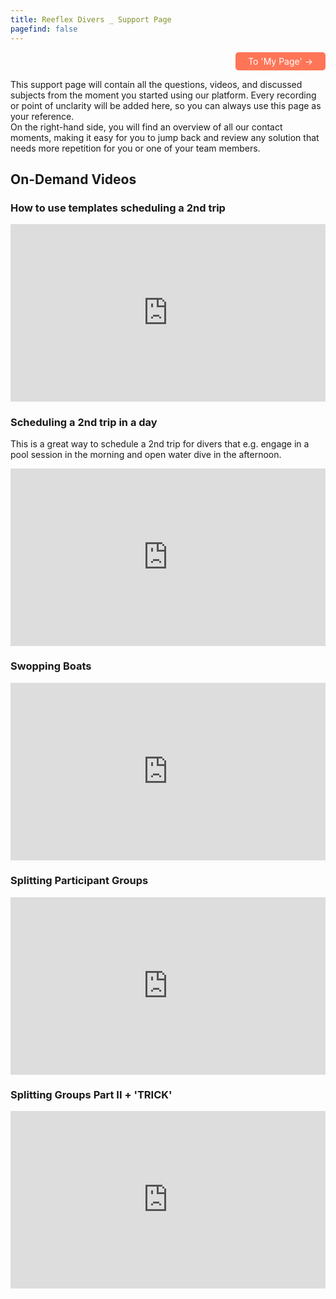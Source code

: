 ```yaml
---
title: Reeflex Divers _ Support Page 
pagefind: false
---
```

<div style="text-align: right;">
    <a href="https://reeflexdivers.diversdesk.com/operator/location/74e03397-8c06-4759-8986-d511d34d24d1" style="display: inline-block; padding: 6px 20px; background-color: #FF7557; color: white; text-decoration: none; border-radius: 5px;" target="_blank">    To 'My Page' &#8594;    
    </a>
</div>

This support page will contain all the questions, videos, and discussed subjects from the moment you started using our platform. Every recording or point of unclarity will be added here, so you can always use this page as your reference. </br>
On the right-hand side, you will find an overview of all our contact moments, making it easy for you to jump back and review any solution that needs more repetition for you or one of your team members.

## On-Demand Videos
### How to use templates scheduling a 2nd trip
<div style="position: relative; padding-bottom: 56.25%; height: 0;"><iframe src="https://www.loom.com/embed/99ec5b70b5ea4244b0b11a31b44286fa?sid=8be6ba0f-f716-41cc-970b-4884f5b29058" frameborder="0" webkitallowfullscreen mozallowfullscreen allowfullscreen style="position: absolute; top: 0; left: 0; width: 100%; height: 100%;"></iframe></div>

### Scheduling a 2nd trip in a day 
This is a great way to schedule a 2nd trip for divers that e.g. engage in a pool session in the morning and open water dive in the afternoon. 
<div style="position: relative; padding-bottom: 56.25%; height: 0;"><iframe src="https://www.loom.com/embed/3fdb1c7d49ac44ccb98150db41b67c72?sid=ad3c780c-c783-40c7-8f02-8526449d4fb9" frameborder="0" webkitallowfullscreen mozallowfullscreen allowfullscreen style="position: absolute; top: 0; left: 0; width: 100%; height: 100%;"></iframe></div>

### Swopping Boats
<div style="position: relative; padding-bottom: 56.25%; height: 0;"><iframe src="https://www.loom.com/embed/5b45b95fba6e4677bf77bd87e4403489?sid=d98ee196-f15c-47dd-9254-616d614f5dd7" frameborder="0" webkitallowfullscreen mozallowfullscreen allowfullscreen style="position: absolute; top: 0; left: 0; width: 100%; height: 100%;"></iframe></div>

### Splitting Participant Groups
<div style="position: relative; padding-bottom: 56.25%; height: 0;"><iframe src="https://www.loom.com/embed/8b993d97494a4405b293bd59dfb52f7f?sid=21c10329-d600-4397-91ab-8225db4aa3fc" frameborder="0" webkitallowfullscreen mozallowfullscreen allowfullscreen style="position: absolute; top: 0; left: 0; width: 100%; height: 100%;"></iframe></div>

### Splitting Groups Part II + 'TRICK' 
<div style="position: relative; padding-bottom: 56.25%; height: 0;"><iframe src="https://www.loom.com/embed/badd061bb69948178f4cf02f3badd8d2?sid=eb573898-af46-4794-bfaa-1dd38c44bd6c" frameborder="0" webkitallowfullscreen mozallowfullscreen allowfullscreen style="position: absolute; top: 0; left: 0; width: 100%; height: 100%;"></iframe></div>
